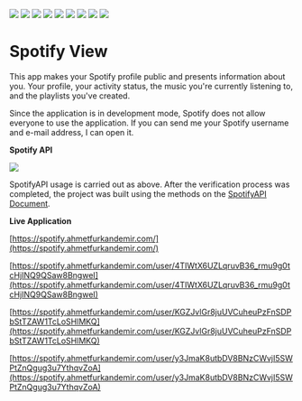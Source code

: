 ![](https://img.shields.io/badge/Spotify-1ED760?&style=for-the-badge&logo=spotify&logoColor=white) ![](https://img.shields.io/badge/fastapi-109989?style=for-the-badge&logo=FASTAPI&logoColor=white) ![](https://img.shields.io/badge/HTML5-E34F26?style=for-the-badge&logo=html5&logoColor=white) ![](https://img.shields.io/badge/CSS3-1572B6?style=for-the-badge&logo=css3&logoColor=white) ![](https://img.shields.io/badge/Bootstrap-563D7C?style=for-the-badge&logo=bootstrap&logoColor=white) ![](https://img.shields.io/badge/Font_Awesome-339AF0?style=for-the-badge&logo=fontawesome&logoColor=white) ![](https://img.shields.io/badge/Docker-2CA5E0?style=for-the-badge&logo=docker&logoColor=white) ![](https://img.shields.io/badge/Oracle-F80000?style=for-the-badge&logo=oracle&logoColor=black) ![](https://img.shields.io/badge/Cloudflare-F38020?style=for-the-badge&logo=Cloudflare&logoColor=white)

# Spotify View

This app makes your Spotify profile public and presents information about you. Your profile, your activity status, the music you're currently listening to, and the playlists you've created.

Since the application is in development mode, Spotify does not allow everyone to use the application. If you can send me your Spotify username and e-mail address, I can open it.

**Spotify API** 

![](https://github.com/AhmetFurkanDEMIR/SpotifyView/assets/54184905/c4699c3f-0059-4afb-a37d-9a26837770a8)

SpotifyAPI usage is carried out as above. After the verification process was completed, the project was built using the methods on the [SpotifyAPI Document](https://developer.spotify.com/documentation/web-api).

**Live Application**

[https://spotify.ahmetfurkandemir.com/](https://spotify.ahmetfurkandemir.com/)

[https://spotify.ahmetfurkandemir.com/user/4TIWtX6UZLqruvB36_rmu9g0tcHjINQ9QSaw8BngweI](https://spotify.ahmetfurkandemir.com/user/4TIWtX6UZLqruvB36_rmu9g0tcHjINQ9QSaw8BngweI)

[https://spotify.ahmetfurkandemir.com/user/KGZJvlGr8juUVCuheuPzFnSDPbStTZAW1TcLoSHlMKQ](https://spotify.ahmetfurkandemir.com/user/KGZJvlGr8juUVCuheuPzFnSDPbStTZAW1TcLoSHlMKQ)

[https://spotify.ahmetfurkandemir.com/user/y3JmaK8utbDV8BNzCWvjI5SWPtZnQgug3u7YthqvZoA](https://spotify.ahmetfurkandemir.com/user/y3JmaK8utbDV8BNzCWvjI5SWPtZnQgug3u7YthqvZoA)
